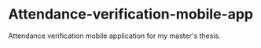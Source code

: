# Attendance-verification-mobile-app
Attendance verification mobile application for my master's thesis.
